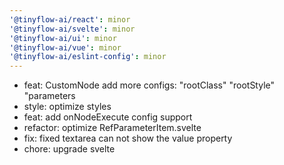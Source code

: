 ```yaml
---
'@tinyflow-ai/react': minor
'@tinyflow-ai/svelte': minor
'@tinyflow-ai/ui': minor
'@tinyflow-ai/vue': minor
'@tinyflow-ai/eslint-config': minor
---
```


- feat: CustomNode add more configs: "rootClass" "rootStyle" "parameters
- style: optimize styles
- feat: add onNodeExecute config support
- refactor: optimize RefParameterItem.svelte
- fix: fixed textarea can not show the value property
- chore: upgrade svelte
